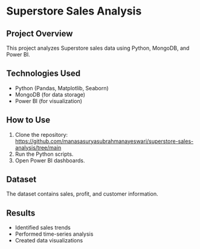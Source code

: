 # Superstore Sales Analysis

## Project Overview
This project analyzes Superstore sales data using Python, MongoDB, and Power BI.

## Technologies Used
- Python (Pandas, Matplotlib, Seaborn)
- MongoDB (for data storage)
- Power BI (for visualization)

## How to Use
1. Clone the repository:
   https://github.com/manasasuryasubrahmanayeswari/superstore-sales-analysis/tree/main
2. Run the Python scripts.
3. Open Power BI dashboards.

## Dataset
The dataset contains sales, profit, and customer information.

## Results
- Identified sales trends
- Performed time-series analysis
- Created data visualizations
